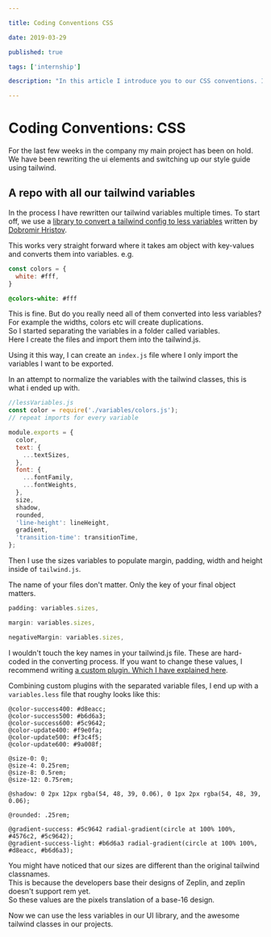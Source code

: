 ```yaml
---

title: Coding Conventions CSS

date: 2019-03-29

published: true

tags: ['internship']

description: "In this article I introduce you to our CSS conventions. In the last few weeks we have written an UI library from the ground with 3 developers. We all write in a different way, and this brings up a lot of coding conventions questions."

---
```


# Coding Conventions: CSS

For the last few weeks in the company my main project has been on hold. We have been rewriting the ui elements and switching up our style guide using tailwind.

## A repo with all our tailwind variables

In the process I have rewritten our tailwind variables multiple times.
To start off, we use a [library to convert a tailwind config to less variables](https://github.com/dobromir-hristov/tailwindcss-export-config) written by [Dobromir Hristov](https://twitter.com/d_m_hristov).

This works very straight forward where it takes am object with key-values and converts them into variables. e.g.

```js
const colors = {
  white: #fff,
}
```

```css
@colors-white: #fff
```

This is fine. But do you really need all of them converted into less variables? For example the widths, colors etc will create duplications.  
So I started separating the variables in a folder called variables.  
Here I create the files and import them into the tailwind.js.

Using it this way, I can create an `index.js` file where I only import the variables I want to be exported.

In an attempt to normalize the variables with the tailwind classes, this is what i ended up with.

```js
//lessVariables.js
const color = require('./variables/colors.js');
// repeat imports for every variable

module.exports = {
  color,
  text: {
    ...textSizes,
  },
  font: {
    ...fontFamily,
    ...fontWeights,
  },
  size,
  shadow,
  rounded,
  'line-height': lineHeight,
  gradient,
  'transition-time': transitionTime,
};
```

Then I use the sizes variables to populate margin, padding, width and height inside of `tailwind.js`.

The name of your files don't matter. Only the key of your final object matters.

```js
padding: variables.sizes,

margin: variables.sizes,

negativeMargin: variables.sizes,
```

I wouldn't touch the key names in your tailwind.js file. These are hard-coded in the converting process. If you want to change these values, I recommend writing [a custom plugin. Which I have explained here](/tailwind-plugins).

Combining custom plugins with the separated variable files, I end up with a `variables.less` file that roughy looks like this:

```less
@color-success400: #d8eacc;
@color-success500: #b6d6a3;
@color-success600: #5c9642;
@color-update400: #f9e0fa;
@color-update500: #f3c4f5;
@color-update600: #9a008f;

@size-0: 0;
@size-4: 0.25rem;
@size-8: 0.5rem;
@size-12: 0.75rem;

@shadow: 0 2px 12px rgba(54, 48, 39, 0.06), 0 1px 2px rgba(54, 48, 39, 0.06);

@rounded: .25rem;

@gradient-success: #5c9642 radial-gradient(circle at 100% 100%, #4576c2, #5c9642);
@gradient-success-light: #b6d6a3 radial-gradient(circle at 100% 100%, #d8eacc, #b6d6a3);
```

You might have noticed that our sizes are different than the original tailwind classnames.  
This is because the developers base their designs of Zeplin, and zeplin doesn't support rem yet.  
So these values are the pixels translation of a base-16 design.

Now we can use the less variables in our UI library, and the awesome tailwind classes in our projects.
